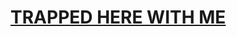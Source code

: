 # [TRAPPED HERE WITH ME](https://jwvonk.github.io/CMPM-170-Prototype-2-Individual/?trappedherewithme)
